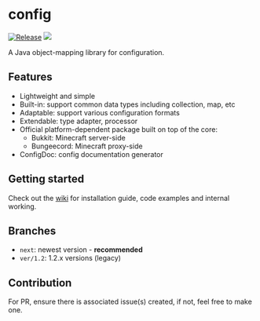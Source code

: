 # config

[![Release](https://travis-ci.com/anhcraft/config.svg?branch=master)](https://travis-ci.com/anhcraft/config)
[![](https://jitpack.io/v/anhcraft/config.svg)](https://jitpack.io/#anhcraft/config)<br>

A Java object-mapping library for configuration.

## Features
- Lightweight and simple
- Built-in: support common data types including collection, map, etc
- Adaptable: support various configuration formats
- Extendable: type adapter, processor
- Official platform-dependent package built on top of the core:
  - Bukkit: Minecraft server-side
  - Bungeecord: Minecraft proxy-side
- ConfigDoc: config documentation generator

## Getting started
Check out the [wiki](https://github.com/anhcraft/config/wiki/) for installation guide, code examples and internal working.

## Branches
- `next`: newest version - **recommended**
- `ver/1.2`: 1.2.x versions (legacy)

## Contribution
For PR, ensure there is associated issue(s) created, if not, feel free to make one.
